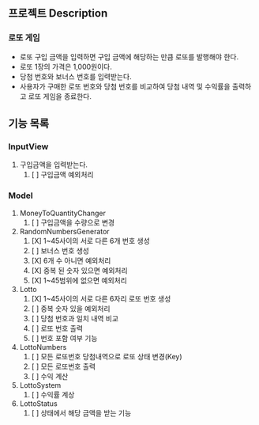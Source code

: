 
## 프로젝트 Description
### 로또 게임
- 로또 구입 금액을 입력하면 구입 금액에 해당하는 만큼 로또를 발행해야 한다.
- 로또 1장의 가격은 1,000원이다.
- 당첨 번호와 보너스 번호를 입력받는다.
- 사용자가 구매한 로또 번호와 당첨 번호를 비교하여 당첨 내역 및 수익률을 출력하고 로또 게임을 종료한다.

## 기능 목록
### InputView
1. 구입금액을 입력받는다.
   1. [ ] 구입금액 예외처리

### Model
1. MoneyToQuantityChanger
   1. [ ] 구입금액을 수량으로 변경
2. RandomNumbersGenerator
   1. [X] 1~45사이의 서로 다른 6개 번호 생성
   2. [ ] 보너스 번호 생성
   3. [X] 6개 수 아니면 예외처리
   4. [X] 중복 된 숫자 있으면 예외처리
   5. [X] 1~45범위에 없으면 예외처리
3. Lotto
   1. [X] 1~45사이의 서로 다른 6자리 로또 번호 생성
   2. [ ] 중복 숫자 있을 예외처리
   3. [ ] 당첨 번호과 일치 내역 비교
   4. [ ] 로또 번호 출력 
   5. [ ] 번호 포함 여부 기능
4. LottoNumbers
   1. [ ] 모든 로또번호 당첨내역으로 로또 상태 변경(Key)
   2. [ ] 모든 로또번호 출력
   3. [ ] 수익 계산
5. LottoSystem
   1. [ ] 수익률 계상
6. LottoStatus
   1. [ ] 상태에서 해당 금액을 받는 기능
